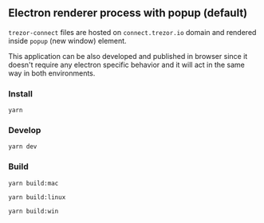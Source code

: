 ## Electron renderer process with popup (default)

`trezor-connect` files are hosted on `connect.trezor.io` domain and rendered inside `popup` (new window) element.

This application can be also developed and published in browser since it doesn't require any electron specific behavior and it will act in the same way in both environments.

### Install

`yarn`

### Develop

`yarn dev`

### Build

`yarn build:mac`

`yarn build:linux`

`yarn build:win`